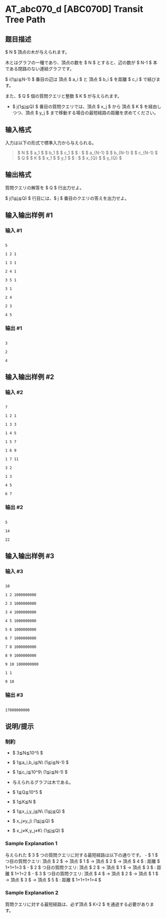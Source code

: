 # AT_abc070_d [ABC070D] Transit Tree Path

## 题目描述

[problemUrl]: https://atcoder.jp/contests/abc070/tasks/abc070_d

$ N $ 頂点の木が与えられます。   
 木とはグラフの一種であり、頂点の数を $ N $ とすると、辺の数が $ N-1 $ 本である閉路のない連結グラフです。   
 $ i(1≦i≦N-1) $ 番目の辺は 頂点 $ a_i $ と 頂点 $ b_i $ を距離 $ c_i $ で結びます。

また、$ Q $ 個の質問クエリと整数 $ K $ が与えられます。

- $ j(1≦j≦Q) $ 番目の質問クエリでは、頂点 $ x_j $ から 頂点 $ K $ を経由しつつ、頂点 $ y_j $ まで移動する場合の最短経路の距離を求めてください。

## 输入格式

入力は以下の形式で標準入力から与えられる。

> $ N $ $ a_1 $ $ b_1 $ $ c_1 $ $ : $ $ a_{N-1} $ $ b_{N-1} $ $ c_{N-1} $ $ Q $ $ K $ $ x_1 $ $ y_1 $ $ : $ $ x_{Q} $ $ y_{Q} $

## 输出格式

質問クエリの解答を $ Q $ 行出力せよ。   
 $ j(1≦j≦Q) $ 行目には、$ j $ 番目のクエリの答えを出力せよ。

## 输入输出样例 #1

### 输入 #1

```
5
1 2 1
1 3 1
2 4 1
3 5 1
3 1
2 4
2 3
4 5
```

### 输出 #1

```
3
2
4
```

## 输入输出样例 #2

### 输入 #2

```
7
1 2 1
1 3 3
1 4 5
1 5 7
1 6 9
1 7 11
3 2
1 3
4 5
6 7
```

### 输出 #2

```
5
14
22
```

## 输入输出样例 #3

### 输入 #3

```
10
1 2 1000000000
2 3 1000000000
3 4 1000000000
4 5 1000000000
5 6 1000000000
6 7 1000000000
7 8 1000000000
8 9 1000000000
9 10 1000000000
1 1
9 10
```

### 输出 #3

```
17000000000
```

## 说明/提示

### 制約

- $ 3≦N≦10^5 $
- $ 1≦a_i,b_i≦N\ (1≦i≦N-1) $
- $ 1≦c_i≦10^9\ (1≦i≦N-1) $
- 与えられるグラフは木である。
- $ 1≦Q≦10^5 $
- $ 1≦K≦N $
- $ 1≦x_j,y_j≦N\ (1≦j≦Q) $
- $ x_j≠y_j\ (1≦j≦Q) $
- $ x_j≠K,y_j≠K\ (1≦j≦Q) $

### Sample Explanation 1

与えられた $ 3 $ つの質問クエリに対する最短経路は以下の通りです。 - $ 1 $ つ目の質問クエリ: 頂点 $ 2 $ → 頂点 $ 1 $ → 頂点 $ 2 $ → 頂点 $ 4 $ : 距離 $ 1+1+1=3 $ - $ 2 $ つ目の質問クエリ: 頂点 $ 2 $ → 頂点 $ 1 $ → 頂点 $ 3 $ : 距離 $ 1+1=2 $ - $ 3 $ つ目の質問クエリ: 頂点 $ 4 $ → 頂点 $ 2 $ → 頂点 $ 1 $ → 頂点 $ 3 $ → 頂点 $ 5 $ : 距離 $ 1+1+1+1=4 $

### Sample Explanation 2

質問クエリに対する最短経路は、必ず頂点 $ K=2 $ を通過する必要があります。